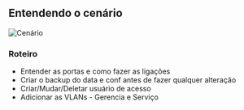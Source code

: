 ## Entendendo o cenário

![Cenário](https://github.com/ledsonsb/configuração_olt/blob/main/_imagens/cenario_completo.PNG)

### Roteiro 

* Entender as portas e como fazer as ligações
* Criar o backup do data e conf antes de fazer qualquer alteração
* Criar/Mudar/Deletar usuário de acesso
* Adicionar as VLANs - Gerencia e Serviço
